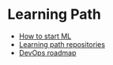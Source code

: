 # Learning Path

- [How to start ML](https://towardsdatascience.com/how-id-start-learning-machine-learning-again-3-years-in-55c52aaee52a)
- [Learning path repositories](https://towardsdatascience.com/26-github-repositories-to-inspire-your-next-data-science-project-3023c24f4c3c)
- [DevOps roadmap](https://github.com/milanm/DevOps-Roadmap)
